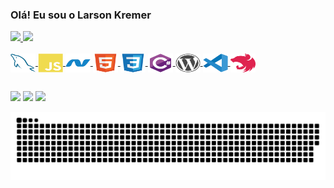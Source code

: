 ### Olá! Eu sou o Larson Kremer 
 <div>
  <a href="https://github.com/Larsonkv">
  <img height="180em" src="https://github-readme-stats.vercel.app/api?username=Larsonkv&show_icons=true&theme=dark&include_all_commits=true&count_private=true"/>
  <img height="180em" src="https://github-readme-stats.vercel.app/api/top-langs/?username=Larsonkv&layout=compact&langs_count=7&theme=dark"/>
</div>
  
<div style="display: inline_block"><br>
  <img align="center" alt="Larson-MySql" height="30" width="40" src="https://raw.githubusercontent.com/devicons/devicon/master/icons/mysql/mysql-plain.svg">
  <img align="center" alt="Larson-Js" height="30" width="40" src="https://raw.githubusercontent.com/devicons/devicon/master/icons/javascript/javascript-plain.svg">
  <img align="center" alt="Larson-DoNot" height="30" width="40" src="https://raw.githubusercontent.com/devicons/devicon/master/icons/dot-net/dot-net-plain.svg">
  <img align="center" alt="Larson-HTML" height="30" width="40" src="https://raw.githubusercontent.com/devicons/devicon/master/icons/html5/html5-original.svg">
  <img align="center" alt="Larson-CSS" height="30" width="40" src="https://raw.githubusercontent.com/devicons/devicon/master/icons/css3/css3-original.svg">
  <img align="center" alt="Larson-Csharp" height="30" width="40" src="https://raw.githubusercontent.com/devicons/devicon/master/icons/csharp/csharp-original.svg">
 <img align="center" alt="Larson-Wordpress" height="30" width="40" src="https://raw.githubusercontent.com/devicons/devicon/master/icons/wordpress/wordpress-plain.svg">
 <img align="center" alt="Larson-VsCode" height="30" width="40" src="https://raw.githubusercontent.com/devicons/devicon/master/icons/vscode/vscode-original.svg">
 <img align="center" alt="Larson-NestJS" height="30" width="40" src="https://raw.githubusercontent.com/devicons/devicon/master/icons/nestjs/nestjs-plain.svg">
</div>
  
   ##
 
<div> 
  <a href="https://www.youtube.com/channel/UCdZ_HgsgFZoe3vv_bERkaAQ" target="_blank"><img src="https://img.shields.io/badge/YouTube-FF0000?style=for-the-badge&logo=youtube&logoColor=white" target="_blank"></a>
  <a href="https://instagram.com/_Larsonkv" target="_blank"><img src="https://img.shields.io/badge/-Instagram-%23E4405F?style=for-the-badge&logo=instagram&logoColor=white" target="_blank"></a>
  <a href="https://www.linkedin.com/in/larson-kremer-vicente-653422191/" target="_blank"><img src="https://img.shields.io/badge/-LinkedIn-%230077B5?style=for-the-badge&logo=linkedin&logoColor=white" target="_blank"></a> 
 
  ![Snake animation](https://github.com/Larsonkv/Larsonkv/blob/output/github-contribution-grid-snake.svg)
 
</div>
